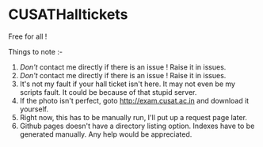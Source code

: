 # CUSATHalltickets

Free for all !

Things to note :-

1. *Don't* contact me directly if there is an issue ! Raise it in issues. 
2. *Don't* contact me directly if there is an issue ! Raise it in issues. 
3. It's not my fault if your hall ticket isn't here. It may not even be my scripts fault. It could be because of that stupid server.
4. If the photo isn't perfect, goto http://exam.cusat.ac.in and download it yourself.
5. Right now, this has to be manually run, I'll put up a request page later.
6. Github pages doesn't have a directory listing option. Indexes have to be generated manually. Any help would be appreciated. 
